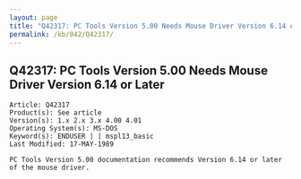 ```yaml
---
layout: page
title: "Q42317: PC Tools Version 5.00 Needs Mouse Driver Version 6.14 or Later"
permalink: /kb/042/Q42317/
---
```


## Q42317: PC Tools Version 5.00 Needs Mouse Driver Version 6.14 or Later

	Article: Q42317
	Product(s): See article
	Version(s): 1.x 2.x 3.x 4.00 4.01
	Operating System(s): MS-DOS
	Keyword(s): ENDUSER | | mspl13_basic
	Last Modified: 17-MAY-1989
	
	PC Tools Version 5.00 documentation recommends Version 6.14 or later
	of the mouse driver.
